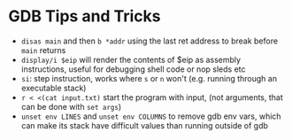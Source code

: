 # GDB Tips and Tricks

- `disas main` and then `b *addr` using the last ret address to break before `main` returns
- `display/i $eip` will render the contents of $eip as assembly instructions, useful for debugging shell code or nop sleds etc
- `si`: step instruction, works where `s` or `n` won't (e.g. running through an executable stack)
- `r < <(cat input.txt)` start the program with input, (not arguments, that can be done with `set args`)
- `unset env LINES` and `unset env COLUMNS` to remove gdb env vars, which can make its stack have difficult values than running outside of gdb
